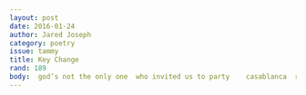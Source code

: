 ```yaml
---
layout: post 
date: 2016-01-24
author: Jared Joseph
category: poetry
issue: tammy
title: Key Change
rand: 189
body:  god’s not the only one  who invited us to party    casablanca  romanian paul  pol pot  those wet apocalips  the stalin car    who knows at what the cow lows & mews  the grass isn’t sweetening the winedark dawn isn’t  vintage    more of a rosé color or the hue of bubbly  from a glass the universe is still beginning  vantage    more than anything in the world i used to  light the cigarette & get gassed  without a warrant  in my blood    in my blood a huddle of ashkenazis  crossed into other nights  crossed out    madrid hi  london  (heathrow)    &#91;Eurydice&#93;  
---
```

